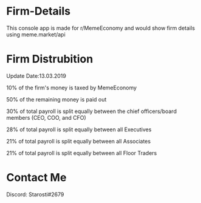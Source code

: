 # Firm-Details
This console app is made for r/MemeEconomy and would show firm details using meme.market/api

# Firm Distrubition
Update Date:13.03.2019

10% of the firm's money is taxed by MemeEconomy

50% of the remaining money is paid out

30% of total payroll is split equally between the chief officers/board members (CEO, COO, and CFO)

28% of total payroll is split equally between all Executives

21% of total payroll is split equally between all Associates

21% of total payroll is split equally between all Floor Traders

# Contact Me
Discord: Starosti#2679
